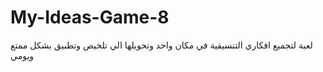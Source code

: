 # My-Ideas-Game-8
لعبة لتجميع افكاري التنسيقية في مكان واحد وتحويلها الي تلخيص وتطبيق بشكل ممتع ويومي
